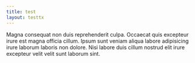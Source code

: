 ```yaml
---
title: test
layout: testtx
---
```


Magna consequat non duis reprehenderit culpa. Occaecat quis excepteur irure est magna officia cillum. Ipsum sunt veniam aliqua labore adipisicing irure laborum laboris non dolore. Nisi labore duis cillum nostrud elit irure excepteur velit velit sunt laborum sint.